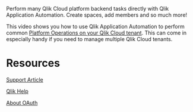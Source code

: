 Perform many Qlik Cloud platform backend tasks directly with Qlik Application Automation. Create spaces, add members and so much more!

This video shows you how to use Qlik Application Automation to perform common [Platform Operations on your Qlik Cloud tenant](https://youtu.be/76g-Wgtt14A?t=60). This can come in especially handy if you need to manage multiple Qlik Cloud tenants. 

# Resources

[Support Article]( https://community.qlik.com/t5/Official-Support-Articles/Qlik-Application-Automation-How-to-get-start)

[Qlik Help](https://help.qlik.com/en-US/cloud-services/Subsystems/Hub/Content/Sense_Hub/Admin/mc-create-oauth-cl)

[About OAuth](https://qlik.dev/authenticate/oauth)

